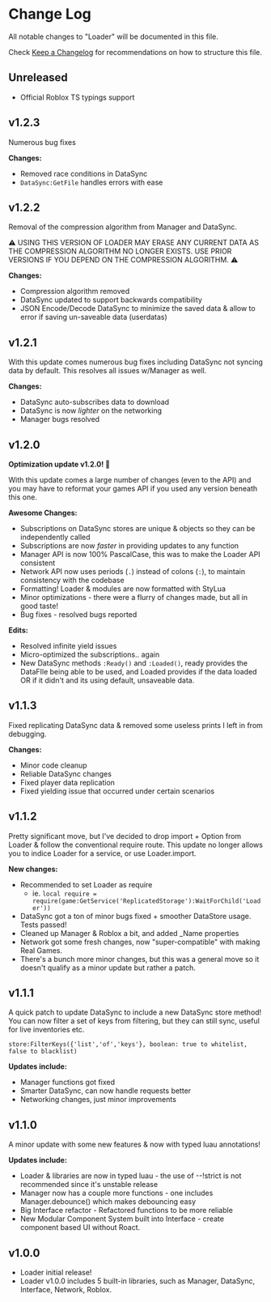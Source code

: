 # Change Log

All notable changes to "Loader" will be documented in this file.

Check [Keep a Changelog](http://keepachangelog.com/) for recommendations on how to structure this file.

## Unreleased

- Official Roblox TS typings support

## v1.2.3

Numerous bug fixes

**Changes:**
- Removed race conditions in DataSync
- `DataSync:GetFile` handles errors with ease

## v1.2.2

Removal of the compression algorithm from Manager and DataSync.

⚠ USING THIS VERSION OF LOADER MAY ERASE ANY CURRENT DATA AS THE COMPRESSION ALGORITHM NO LONGER EXISTS. USE PRIOR VERSIONS IF YOU DEPEND ON THE COMPRESSION ALGORITHM. ⚠

**Changes:**
- Compression algorithm removed
- DataSync updated to support backwards compatibility
- JSON Encode/Decode DataSync to minimize the saved data & allow to error if saving un-saveable data (userdatas)

## v1.2.1

With this update comes numerous bug fixes including DataSync not syncing data by default. This resolves all issues w/Manager as well.

**Changes:**
- DataSync auto-subscribes data to download
- DataSync is now *lighter* on the networking
- Manager bugs resolved

## v1.2.0

**Optimization update v1.2.0! 🥳**

With this update comes a large number of changes (even to the API) and you may have to reformat your games API if you used any version beneath this one.

**Awesome Changes:**
- Subscriptions on DataSync stores are unique & objects so they can be independently called
- Subscriptions are now *faster* in providing updates to any function
- Manager API is now 100% PascalCase, this was to make the Loader API consistent
- Network API now uses periods (`.`) instead of colons (`:`), to maintain consistency with the codebase
- Formatting! Loader & modules are now formatted with StyLua
- Minor optimizations - there were a flurry of changes made, but all in good taste!
- Bug fixes - resolved bugs reported

**Edits:**
- Resolved infinite yield issues
- Micro-optimized the subscriptions.. again
- New DataSync methods `:Ready()` and `:Loaded()`, ready provides the DataFIle being able to be used, and Loaded provides if the data loaded OR if it didn't and its using default, unsaveable data.

## v1.1.3

Fixed replicating DataSync data & removed some useless prints I left in from debugging.

**Changes:**
- Minor code cleanup
- Reliable DataSync changes
- Fixed player data replication
- Fixed yielding issue that occurred under certain scenarios

## v1.1.2

Pretty significant move, but I've decided to drop import + Option from Loader & follow the conventional require route. This update no longer allows you to indice Loader for a service, or use Loader.import.

**New changes:**
- Recommended to set Loader as require
	- ie. `local require = require(game:GetService('ReplicatedStorage'):WaitForChild('Loader'))`
- DataSync got a ton of minor bugs fixed + smoother DataStore usage. Tests passed!
- Cleaned up Manager & Roblox a bit, and added _Name properties
- Network got some fresh changes, now "super-compatible" with making Real Games.
- There's a bunch more minor changes, but this was a general move so it doesn't qualify as a minor update but rather a patch.

## v1.1.1

A quick patch to update DataSync to include a new DataSync store method! You can now filter a set of keys from filtering, but they can still sync, useful for live inventories etc.

`store:FilterKeys({'list','of','keys'}, boolean: true to whitelist, false to blacklist)`

**Updates include:**
- Manager functions got fixed
- Smarter DataSync, can now handle requests better
- Networking changes, just minor improvements

## v1.1.0

A minor update with some new features & now with typed luau annotations!

**Updates include:**
- Loader & libraries are now in typed luau - the use of --!strict is not recommended since it's unstable release
- Manager now has a couple more functions - one includes Manager.debounce() which makes debouncing easy
- Big Interface refactor - Refactored functions to be more reliable
- New Modular Component System built into Interface - create component based UI without Roact.

## v1.0.0

- Loader initial release!
- Loader v1.0.0 includes 5 built-in libraries, such as Manager, DataSync, Interface, Network, Roblox.